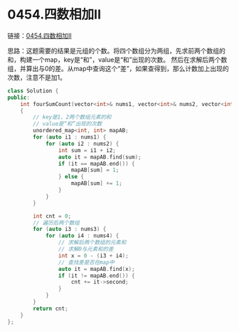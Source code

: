 # 0454.四数相加II

链接：[0454.四数相加II](https://leetcode.cn/problems/4sum-ii/)

思路：这题需要的结果是元组的个数。将四个数组分为两组，先求前两个数组的和，构建一个map，key是“和”，value是“和”出现的次数。
然后在求解后两个数组，并算出与0的差。从map中查询这个“差”，如果查得到，那么计数加上出现的次数，注意不是加1。

```c++
class Solution {
public:
    int fourSumCount(vector<int>& nums1, vector<int>& nums2, vector<int>& nums3, vector<int>& nums4)
    {
        // key是1、2两个数组元素的和
        // value是“和”出现的次数
        unordered_map<int, int> mapAB;
        for (auto i1 : nums1) {
            for (auto i2 : nums2) {
                int sum = i1 + i2;
                auto it = mapAB.find(sum);
                if (it == mapAB.end()) {
                    mapAB[sum] = 1;
                } else {
                    mapAB[sum] += 1;
                }
            }
        }

        int cnt = 0;
        // 遍历后两个数组
        for (auto i3 : nums3) {
            for (auto i4 : nums4) {
                // 求解后两个数组的元素和
                // 求解0与元素和的差
                int x = 0 - (i3 + i4);
                // 查找差是否在map中
                auto it = mapAB.find(x);
                if (it != mapAB.end()) {
                    cnt += it->second;
                }
            }
        }
        return cnt;
    }
};

```
